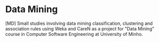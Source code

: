 # Data Mining
[MD] Small studies involving data mining classification, clustering and association rules using Weka and CareN as a project for "Data Mining" course in Computer Software Engineering at University of Minho.
